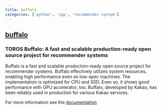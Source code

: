 ```yaml
---
title: buffalo
categories: ['python', 'cpp', 'recommender-system']
---
```

## [buffalo](https://github.com/kakao/buffalo)

### TOROS Buffalo: A fast and scalable production-ready open source project for recommender systems

Buffalo is a fast and scalable production-ready open source project for recommender systems. Buffalo effectively utilizes system resources, enabling high performance even on low-spec machines. The implementation is optimized for CPU and SSD. Even so, it shows good performance with GPU accelerator, too. Buffalo, developed by Kakao, has been reliably used in production for various Kakao services.

For more information see the [documentation](https://buffalo-recsys.readthedocs.io)
